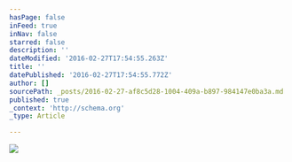 ```yaml
---
hasPage: false
inFeed: true
inNav: false
starred: false
description: ''
dateModified: '2016-02-27T17:54:55.263Z'
title: ''
datePublished: '2016-02-27T17:54:55.772Z'
author: []
sourcePath: _posts/2016-02-27-af8c5d28-1004-409a-b897-984147e0ba3a.md
published: true
_context: 'http://schema.org'
_type: Article

---
```

![](https://the-grid-user-content.s3-us-west-2.amazonaws.com/09ebd876-044c-4f58-835b-0198d27dc31a.jpg)